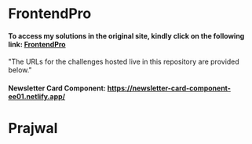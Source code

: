 # FrontendPro
<h4>To access my solutions in the original site, kindly click on the following link: <a href="https://www.frontendpro.dev/prajwalhc-18/my-solutions">FrontendPro</a></h4>

"The URLs for the challenges hosted live in this repository are provided below."

<h4>Newsletter Card Component: <a href="https://newsletter-card-component-ee01.netlify.app/">https://newsletter-card-component-ee01.netlify.app/</a></h4>

<h1>Prajwal</h1>